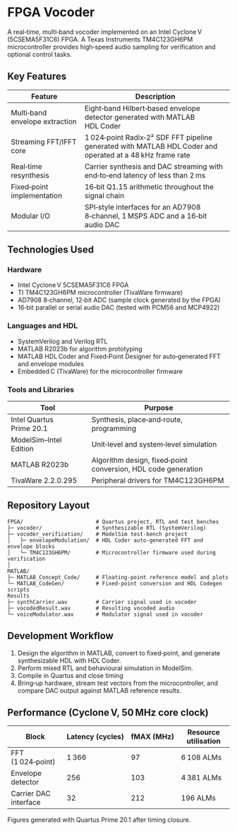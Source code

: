 # FPGA Vocoder

A real‑time, multi‑band vocoder implemented on an Intel Cyclone V (5CSEMA5F31C6) FPGA. A Texas Instruments TM4C123GH6PM microcontroller provides high‑speed audio sampling for verification and optional control tasks.

## Key Features

| Feature | Description |
| --- | --- |
| Multi‑band envelope extraction | Eight‑band Hilbert‑based envelope detector generated with MATLAB HDL Coder |
| Streaming FFT/IFFT core | 1 024‑point Radix‑2² SDF FFT pipeline generated with MATLAB HDL Coder and operated at a 48 kHz frame rate |
| Real‑time resynthesis | Carrier synthesis and DAC streaming with end‑to‑end latency of less than 2 ms |
| Fixed‑point implementation | 16‑bit Q1.15 arithmetic throughout the signal chain |
| Modular I/O | SPI‑style interfaces for an AD7908 8‑channel, 1 MSPS ADC and a 16‑bit audio DAC |

## Technologies Used

### Hardware

- Intel Cyclone V 5CSEMA5F31C6 FPGA  
- TI TM4C123GH6PM microcontroller (TivaWare firmware)  
- AD7908 8‑channel, 12‑bit ADC (sample clock generated by the FPGA)  
- 16‑bit parallel or serial audio DAC (tested with PCM56 and MCP4922)

### Languages and HDL

- SystemVerilog and Verilog RTL  
- MATLAB R2023b for algorithm prototyping  
- MATLAB HDL Coder and Fixed‑Point Designer for auto‑generated FFT and envelope modules  
- Embedded C (TivaWare) for the microcontroller firmware

### Tools and Libraries

| Tool | Purpose |
| --- | --- |
| Intel Quartus Prime 20.1 | Synthesis, place‑and‑route, programming |
| ModelSim–Intel Edition | Unit‑level and system‑level simulation |
| MATLAB R2023b | Algorithm design, fixed‑point conversion, HDL code generation |
| TivaWare 2.2.0.295 | Peripheral drivers for TM4C123GH6PM |

## Repository Layout

```
FPGA/                       # Quartus project, RTL and test benches
├─ vocoder/                 # Synthesizable RTL (SystemVerilog)
├─ vocoder_verification/    # ModelSim test‑bench project
│   ├─ envelopeModulation/  # HDL Coder auto‑generated FFT and envelope blocks
│   └─ TM4C123GH6PM/        # Microcontroller firmware used during verification
│
MATLAB/
├─ MATLAB_Concept_Code/     # Floating‑point reference model and plots
└─ MATLAB_CodeGen/          # Fixed‑point conversion and HDL Codegen scripts
Results
├─ synthCarrier.wav         # Carrier signal used in vocoder
├─ vocodedResult.wav        # Resulting vocoded audio
└─ voiceModulator.wav       # Modulator signal used in vocoder
```

## Development Workflow

1. Design the algorithm in MATLAB, convert to fixed‑point, and generate synthesizable HDL with HDL Coder.  
2. Perform mixed RTL and behavioural simulation in ModelSim.  
3. Compile in Quartus and close timing
4. Bring‑up hardware, stream test vectors from the microcontroller, and compare DAC output against MATLAB reference results.

## Performance (Cyclone V, 50 MHz core clock)

| Block | Latency (cycles) | fMAX (MHz) | Resource utilisation |
| --- | --- | --- | --- |
| FFT (1 024‑point) | 1 366 | 97 | 6 108 ALMs |
| Envelope detector | 256 | 103 | 4 381 ALMs |
| Carrier DAC interface | 32 | 212 | 196 ALMs |

Figures generated with Quartus Prime 20.1 after timing closure.
